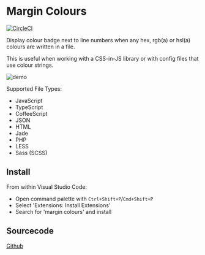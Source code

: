 # Margin Colours

[![CircleCI](https://img.shields.io/circleci/project/github/chinchiheather/vscode-margin-colours.svg)](https://circleci.com/gh/chinchiheather/vscode-margin-colours/tree/master)

Display colour badge next to line numbers when any hex, rgb(a) or hsl(a) colours are written in a file.

This is useful when working with a CSS-in-JS library or with config files that use colour strings.

![demo](https://chinchiheather.github.io/images/vscode-margin-colours/img/demo.png)

Supported File Types:
 * JavaScript
 * TypeScript
 * CoffeeScript
 * JSON
 * HTML
 * Jade
 * PHP
 * LESS
 * Sass (SCSS)

## Install

From within Visual Studio Code:
 * Open command palette with `Ctrl+Shift+P`/`Cmd+Shift+P`
 * Select 'Extensions: Install Extensions'
 * Search for 'margin colours' and install

## Sourcecode

[Github](https://github.com/chinchiheather/vscode-margin-colours)

